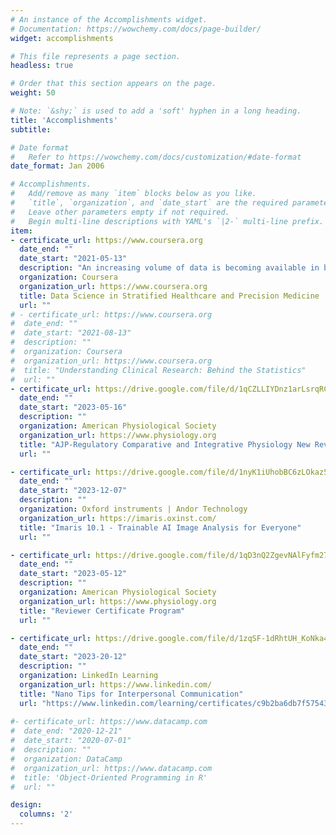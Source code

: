 ```yaml
---
# An instance of the Accomplishments widget.
# Documentation: https://wowchemy.com/docs/page-builder/
widget: accomplishments

# This file represents a page section.
headless: true

# Order that this section appears on the page.
weight: 50

# Note: `&shy;` is used to add a 'soft' hyphen in a long heading.
title: 'Accomplishments'
subtitle:

# Date format
#   Refer to https://wowchemy.com/docs/customization/#date-format
date_format: Jan 2006

# Accomplishments.
#   Add/remove as many `item` blocks below as you like.
#   `title`, `organization`, and `date_start` are the required parameters.
#   Leave other parameters empty if not required.
#   Begin multi-line descriptions with YAML's `|2-` multi-line prefix.
item:
- certificate_url: https://www.coursera.org
  date_end: ""
  date_start: "2021-05-13"
  description: "An increasing volume of data is becoming available in biomedicine and healthcare, from genomic data, to electronic patient records and data collected by wearable devices. Recent advances in data science are transforming the life sciences, leading to precision medicine and stratified healthcare.  In this course, you will learn about some of the different types of data and computational methods involved in stratified healthcare and precision medicine.  You will have a hands-on experience of working with such data.  And you will learn from leaders in the field about successful case studies.  Topics include: (i) Sequence Processing, (ii) Image Analysis, (iii) Network Modelling, (iv) Probabilistic Modelling, (v) Machine Learning, (vi) Natural Language Processing, (vii) Process Modelling and (viii) Graph Data."
  organization: Coursera
  organization_url: https://www.coursera.org
  title: Data Science in Stratified Healthcare and Precision Medicine
  url: ""
# - certificate_url: https://www.coursera.org
#  date_end: ""
#  date_start: "2021-08-13"
#  description: ""
#  organization: Coursera
#  organization_url: https://www.coursera.org
#  title: "Understanding Clinical Research: Behind the Statistics"
#  url: ""
- certificate_url: https://drive.google.com/file/d/1qCZLLIYDnz1arLsrqRClie-1kqTnLliy/view?usp=drivesdk
  date_end: ""
  date_start: "2023-05-16"
  description: ""
  organization: American Physiological Society
  organization_url: https://www.physiology.org
  title: "AJP-Regulatory Comparative and Integrative Physiology New Reviewer Training Session"
  url: ""

- certificate_url: https://drive.google.com/file/d/1nyK1iUhobBC6zLOkaz5dOEDoVea6iKF8/view?usp=sharing
  date_end: ""
  date_start: "2023-12-07"
  description: ""
  organization: Oxford instruments | Andor Technology
  organization_url: https://imaris.oxinst.com/
  title: "Imaris 10.1 - Trainable AI Image Analysis for Everyone"
  url: ""

- certificate_url: https://drive.google.com/file/d/1qD3nQ2ZgevNAlFyfm27668JTr2VNh69_/view?usp=drivesdk
  date_end: ""
  date_start: "2023-05-12"
  description: ""
  organization: American Physiological Society
  organization_url: https://www.physiology.org
  title: "Reviewer Certificate Program"
  url: ""

- certificate_url: https://drive.google.com/file/d/1zqSF-1dRhtUH_KoNka4gD8k6OWQZr7mm/view?usp=sharing
  date_end: ""
  date_start: "2023-20-12"
  description: ""
  organization: LinkedIn Learning
  organization_url: https://www.linkedin.com/
  title: "Nano Tips for Interpersonal Communication"
  url: "https://www.linkedin.com/learning/certificates/c9b2ba6db7f57543b510152e56ea732cb21f403fb2d5a6d27d4e8543716b3a3f?u=42459020"
    
#- certificate_url: https://www.datacamp.com
#  date_end: "2020-12-21"
#  date_start: "2020-07-01"
#  description: ""
#  organization: DataCamp
#  organization_url: https://www.datacamp.com
#  title: 'Object-Oriented Programming in R'
#  url: ""

design:
  columns: '2' 
---
```

